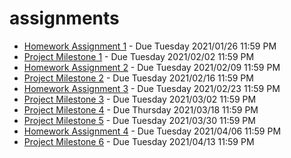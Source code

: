 # assignments

- [Homework Assignment 1](HA1.md) - Due Tuesday 2021/01/26 11:59 PM
- [Project Milestone 1](PM1.md) - Due Tuesday 2021/02/02 11:59 PM
- [Homework Assignment 2](HA2.md) - Due Tuesday 2021/02/09 11:59 PM
- [Project Milestone 2](PM2.md) - Due Tuesday 2021/02/16 11:59 PM
- [Homework Assignment 3](HA3.md) - Due Tuesday 2021/02/23 11:59 PM
- [Project Milestone 3](PM3.md) - Due Tuesday 2021/03/02 11:59 PM
- [Project Milestone 4](PM4.md) - Due Thursday 2021/03/18 11:59 PM
- [Project Milestone 5](PM5.md) - Due Tuesday 2021/03/30 11:59 PM
- [Homework Assignment 4](HA4.md) - Due Tuesday 2021/04/06 11:59 PM
- [Project Milestone 6](PM6.md) - Due Tuesday 2021/04/13 11:59 PM
